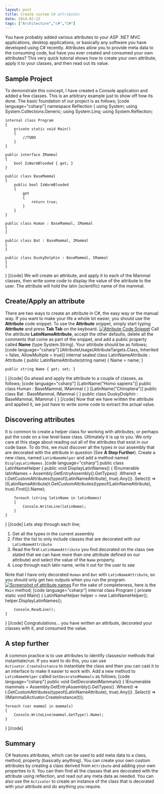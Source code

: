 ```yaml
---
layout: post
title: Create custom C# attributes
date: 2014-02-22
tags: ["Architecture","c#","C#"]
---
```


You have probably added various attributes to your ASP .NET MVC applications, desktop applications, or basically any software you have developed using C# recently.  Attributes allow you to provide meta data to the consuming code, but have you ever created and consumed your own attributes?  This very quick tutorial shows how to create your own attribute, apply it to your classes, and then read out its value.

## Sample Project

To demonstrate this concept, I have created a Console application and added a few classes.  This is an arbitrary example just to show off how its done. The basic foundation of our project is as follows; [code language="csharp"] namespace Reflection { using System; using System.Collections.Generic; using System.Linq; using System.Reflection;

    internal class Program
    {
        private static void Main()
        {
            //TODO
        }
    }

    public interface IMammal
    {
        bool IsWarmBlooded { get; }
    }

    public class BaseMammal
    {
        public bool IsWarmBlooded
        {
            get
            {
                return true;
            }
        }
    }

    public class Human : BaseMammal, IMammal
    {
    }

    public class Bat : BaseMammal, IMammal
    {
    }

    public class DuskyDolphin : BaseMammal, IMammal
    {
    }

} [/code] We will create an attribute, and apply it to each of the Mammal classes, then write some code to display the value of the attribute to the user.  The attribute will hold the latin (scientific) name of the mammal.

## Create/Apply an attribute

There are two ways to create an attribute in C#, the easy way or the manual way. If you want to make your life a whole lot easier, you should use the **Attribute** code snippet. To use the **Attribute** snippet, simply start typing **Attribute** and press **Tab Tab** on the keyboard. [![Attribute Code Snippet](https://developerhandbook.com/wp-content/uploads/2014/02/attributecodesnippet1.png)](attributecodesnippet1.png) Call the attribute **LatinNameAttribute**, accept the other defaults, delete all the comments that come as part of the snippet, and add a public property called **Name** (type System.String). Your attribute should be as follows; [code language="csharp"] [AttributeUsage(AttributeTargets.Class, Inherited = false, AllowMultiple = true)] internal sealed class LatinNameAttribute : Attribute { public LatinNameAttribute(string name) { Name = name; }

    public string Name { get; set; }

} [/code] Go ahead and apply the attribute to a couple of classes, as follows; [code language="csharp"] [LatinName("Homo sapiens")] public class Human : BaseMammal, IMammal { } [LatinName("Chiroptera")] public class Bat : BaseMammal, IMammal { } public class DuskyDolphin : BaseMammal, IMammal { } [/code] Now that we have written the attribute and applied it, we just have to write some code to extract the actual value.

## Discovering attributes

It is common to create a helper class for working with attributes, or perhaps put the code on a low level base class. Ultimately it is up to you. We only care at this stage about reading out all of the attributes that exist in our code base. To do this, we must discover all the types in our assembly that are decorated with the attribute in question (See **A Step Further**). Create a new class, named `LatinNameHelper` and add a method named `DisplayLatinNames`. [code language="csharp"] public class LatinNameHelper { public void DisplayLatinNames() { IEnumerable<string> latinNames = Assembly.GetEntryAssembly().GetTypes() .Where(t => t.GetCustomAttributes(typeof(LatinNameAttribute), true).Any()) .Select(t => ((LatinNameAttribute)t.GetCustomAttributes(typeof(LatinNameAttribute), true).First()).Name);

        foreach (string latinName in latinNames)
        {
            Console.WriteLine(latinName);
        }
    }

} [/code] Lets step through each line;

1.  Get all the types in the current assembly
2.  Filter the list to only include classes that are decorated with our `LatinNameAttribute`
3.  Read the first `LatinNameAttribute` you find decorated on the class (we stated that we can have more than one attribute defined on our attribute) and select the value of the `Name` property.
4.  Loop through each latin name, write it out for the user to see

Note that I have only decorated `Human` and `Bat` with `LatinNameAttribute`, so you should only get two outputs when you run the program. [![Screenshot of attribute names](https://developerhandbook.com/wp-content/uploads/2014/02/screenshot1.png)](screenshot1.png) For the sake of completeness, here is the `Main` method; [code language="csharp"] internal class Program { private static void Main() { LatinNameHelper helper = new LatinNameHelper(); helper.DisplayLatinNames();

        Console.ReadLine();
    }

} [/code] Congratulations... you have written an attribute, decorated your classes with it, and consumed the value.

## A step further

A common practice is to use attributes to identify classes/or methods that instantiate/run. If you want to do this, you can use `Activator.CreateInstance` to instantiate the class and then you can cast it to an interface to make it easier to work with. Add a new method to `LatinNameHelper` called `GetDecoratedMammals` as follows; [code language="csharp"] public void GetDecoratedMammals() { IEnumerable<IMammal> mammals = Assembly.GetEntryAssembly().GetTypes() .Where(t => t.GetCustomAttributes(typeof(LatinNameAttribute), true).Any()) .Select(t => (IMammal)Activator.CreateInstance(t));

    foreach (var mammal in mammals)
    {
        Console.WriteLine(mammal.GetType().Name);
    }

} [/code]

## Summary

C# features attributes, which can be used to add meta data to a class, method, property (basically anything). You can create your own custom attributes by creating a class derived from `Attribute` and adding your own properties to it. You can then find all the classes that are decorated with the attribute using reflection, and read out any meta data as needed. You can also use the `Activator` to create an instance of the class that is decorated with your attribute and do anything you require.